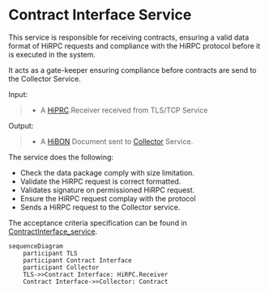 # Contract Interface Service

This service is responsible for receiving contracts, ensuring a valid data format of HiRPC requests and compliance with the HiRPC protocol before it is executed in the system.

It acts as a gate-keeper ensuring compliance before contracts are send to the Collector Service.

Input:  
> - A [HiPRC](/documents/protocols/hibon/Hash_invariant_Remote_Procedure_Call.md).Receiver received from TLS/TCP Service 

Output:  
> - A [HiBON](/documents/protocols/hibon/Hash_invariant_Binary_Object_Notation.md) Document sent to [Collector](/documents/architecture/Collector.md) Service.

The service does the following:

  - Check the data package comply with size limitation.
  - Validate the HiRPC request is correct formatted.
  - Validates signature on permissioned HiRPC request. 
  - Ensure the HiRPC request complay with the protocol
  - Sends a HiRPC request to the Collector service.

The acceptance criteria specification can be found in [ContractInterface_service](/bdd/tagion/testbench/services/ContractInterface_service.md).

```mermaid
sequenceDiagram
    participant TLS
    participant Contract Interface
    participant Collector
    TLS->>Contract Interface: HiRPC.Receiver
    Contract Interface->>Collector: Contract
```
